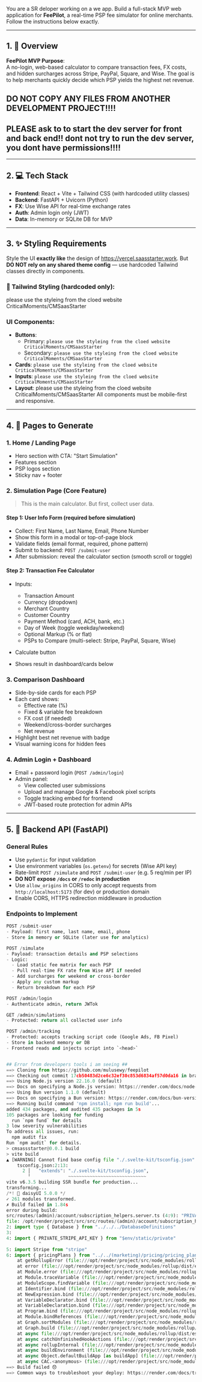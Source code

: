 You are a SR deloper working on a we app. Build a full-stack MVP web application for **FeePilot**, a real-time PSP fee simulator for online merchants. Follow the instructions below exactly.

---

## 1. 🧠 Overview

**FeePilot MVP Purpose**:  
A no-login, web-based calculator to compare transaction fees, FX costs, and hidden surcharges across Stripe, PayPal, Square, and Wise. The goal is to help merchants quickly decide which PSP yields the highest net revenue.
## DO NOT COPY ANY FILES FROM ANOTHER DEVELOPMENT PROJECT!!!!
## PLEASE ask to to start the dev server for front and back end!! dont not try to run the dev server, you dont have permissions!!!!

---

## 2. 💻 Tech Stack

- **Frontend**: React + Vite + Tailwind CSS (with hardcoded utility classes)
- **Backend**: FastAPI + Uvicorn (Python)
- **FX**: Use Wise API for real-time exchange rates
- **Auth**: Admin login only (JWT)
- **Data**: In-memory or SQLite DB for MVP

---

## 3. ✨ Styling Requirements

Style the UI **exactly like** the design of https://vercel.saasstarter.work. But **DO NOT rely on any shared theme config** — use hardcoded Tailwind classes directly in components.

### 🎨 Tailwind Styling (hardcoded only):
please use the styleing from the cloed website CriticalMoments/CMSaasStarter

### UI Components:
- **Buttons**:
  - Primary: `please use the styleing from the cloed website CriticalMoments/CMSaasStarter`
  - Secondary: `please use the styleing from the cloed website CriticalMoments/CMSaasStarter`
- **Cards**: `please use the styleing from the cloed website CriticalMoments/CMSaasStarter`
- **Inputs**: `please use the styleing from the cloed website CriticalMoments/CMSaasStarter`
- **Layout**: please use the styleing from the cloed website CriticalMoments/CMSaasStarter
All components must be mobile-first and responsive.

---

## 4. 📄 Pages to Generate

### 1. **Home / Landing Page**
- Hero section with CTA: "Start Simulation"
- Features section
- PSP logos section
- Sticky nav + footer

### 2. **Simulation Page (Core Feature)**
> This is the main calculator. But first, collect user data.

#### Step 1: User Info Form (required before simulation)
- Collect: First Name, Last Name, Email, Phone Number
- Show this form in a modal or top-of-page block
- Validate fields (email format, required, phone pattern)
- Submit to backend: `POST /submit-user`
- After submission: reveal the calculator section (smooth scroll or toggle)

#### Step 2: Transaction Fee Calculator
- Inputs:
  - Transaction Amount
  - Currency (dropdown)
  - Merchant Country
  - Customer Country
  - Payment Method (card, ACH, bank, etc.)
  - Day of Week (toggle weekday/weekend)
  - Optional Markup (% or flat)
  - PSPs to Compare (multi-select: Stripe, PayPal, Square, Wise)

- Calculate button
- Shows result in dashboard/cards below

### 3. **Comparison Dashboard**
- Side-by-side cards for each PSP
- Each card shows:
  - Effective rate (%)
  - Fixed & variable fee breakdown
  - FX cost (if needed)
  - Weekend/cross-border surcharges
  - Net revenue
- Highlight best net revenue with badge
- Visual warning icons for hidden fees

### 4. **Admin Login + Dashboard**
- Email + password login (`POST /admin/login`)
- Admin panel:
  - View collected user submissions
  - Upload and manage Google & Facebook pixel scripts
  - Toggle tracking embed for frontend
  - JWT-based route protection for admin APIs

---

## 5. 🔐 Backend API (FastAPI)

### General Rules
- Use `pydantic` for input validation
- Use environment variables (`os.getenv`) for secrets (Wise API key)
- Rate-limit `POST /simulate` and `POST /submit-user` (e.g. 5 req/min per IP)
- **DO NOT expose `/docs` or `/redoc` in production**
- Use `allow_origins` in CORS to only accept requests from `http://localhost:5173` (for dev) or production domain
- Enable CORS, HTTPS redirection middleware in production

### Endpoints to Implement

```py
POST /submit-user
- Payload: first name, last name, email, phone
- Store in memory or SQLite (later use for analytics)

POST /simulate
- Payload: transaction details and PSP selections
- Logic:
  - Load static fee matrix for each PSP
  - Pull real-time FX rate from Wise API if needed
  - Add surcharges for weekend or cross-border
  - Apply any custom markup
  - Return breakdown for each PSP

POST /admin/login
- Authenticate admin, return JWTok

GET /admin/simulations
- Protected: return all collected user info

POST /admin/tracking
- Protected: accepts tracking script code (Google Ads, FB Pixel)
- Store in backend memory or DB
- Frontend reads and injects script into `<head>`


## Error from developers tools i am seeing ## 
==> Cloning from https://github.com/mulusewy/feepilot
==> Checking out commit 17cb50483d2ce6c32ef30c853d6834af57d0da16 in branch main
==> Using Node.js version 22.16.0 (default)
==> Docs on specifying a Node.js version: https://render.com/docs/node-version
==> Using Bun version 1.1.0 (default)
==> Docs on specifying a Bun version: https://render.com/docs/bun-version
==> Running build command 'npm install; npm run build'...
added 434 packages, and audited 435 packages in 5s
105 packages are looking for funding
  run `npm fund` for details
3 low severity vulnerabilities
To address all issues, run:
  npm audit fix
Run `npm audit` for details.
> cmsassstarter@0.0.1 build
> vite build
▲ [WARNING] Cannot find base config file "./.svelte-kit/tsconfig.json" [tsconfig.json]
    tsconfig.json:2:13:
      2 │   "extends": "./.svelte-kit/tsconfig.json",
        ╵              ~~~~~~~~~~~~~~~~~~~~~~~~~~~~~
vite v6.3.5 building SSR bundle for production...
transforming...
/*! 🌼 daisyUI 5.0.0 */
✓ 261 modules transformed.
✗ Build failed in 1.84s
error during build:
src/routes/(admin)/account/subscription_helpers.server.ts (4:9): "PRIVATE_STRIPE_API_KEY" is not exported by "virtual:env/static/private", imported by "src/routes/(admin)/account/subscription_helpers.server.ts".
file: /opt/render/project/src/src/routes/(admin)/account/subscription_helpers.server.ts:4:9
2: import type { Database } from "../../../DatabaseDefinitions"
3: 
4: import { PRIVATE_STRIPE_API_KEY } from "$env/static/private"
            ^
5: import Stripe from "stripe"
6: import { pricingPlans } from "../../(marketing)/pricing/pricing_plans"
    at getRollupError (file:///opt/render/project/src/node_modules/rollup/dist/es/shared/parseAst.js:397:41)
    at error (file:///opt/render/project/src/node_modules/rollup/dist/es/shared/parseAst.js:393:42)
    at Module.error (file:///opt/render/project/src/node_modules/rollup/dist/es/shared/node-entry.js:16603:16)
    at Module.traceVariable (file:///opt/render/project/src/node_modules/rollup/dist/es/shared/node-entry.js:17052:29)
    at ModuleScope.findVariable (file:///opt/render/project/src/node_modules/rollup/dist/es/shared/node-entry.js:14709:39)
    at Identifier.bind (file:///opt/render/project/src/node_modules/rollup/dist/es/shared/node-entry.js:5356:40)
    at NewExpression.bind (file:///opt/render/project/src/node_modules/rollup/dist/es/shared/node-entry.js:2779:28)
    at VariableDeclarator.bind (file:///opt/render/project/src/node_modules/rollup/dist/es/shared/node-entry.js:2783:23)
    at VariableDeclaration.bind (file:///opt/render/project/src/node_modules/rollup/dist/es/shared/node-entry.js:2779:28)
    at Program.bind (file:///opt/render/project/src/node_modules/rollup/dist/es/shared/node-entry.js:2779:28)
    at Module.bindReferences (file:///opt/render/project/src/node_modules/rollup/dist/es/shared/node-entry.js:16582:18)
    at Graph.sortModules (file:///opt/render/project/src/node_modules/rollup/dist/es/shared/node-entry.js:22130:20)
    at Graph.build (file:///opt/render/project/src/node_modules/rollup/dist/es/shared/node-entry.js:22028:14)
    at async file:///opt/render/project/src/node_modules/rollup/dist/es/shared/node-entry.js:22721:13
    at async catchUnfinishedHookActions (file:///opt/render/project/src/node_modules/rollup/dist/es/shared/node-entry.js:22187:16)
    at async rollupInternal (file:///opt/render/project/src/node_modules/rollup/dist/es/shared/node-entry.js:22716:5)
    at async buildEnvironment (file:///opt/render/project/src/node_modules/vite/dist/node/chunks/dep-DBxKXgDP.js:46206:14)
    at async Object.defaultBuildApp [as buildApp] (file:///opt/render/project/src/node_modules/vite/dist/node/chunks/dep-DBxKXgDP.js:46684:5)
    at async CAC.<anonymous> (file:///opt/render/project/src/node_modules/vite/dist/node/cli.js:863:7)
==> Build failed 😞
==> Common ways to troubleshoot your deploy: https://render.com/docs/troubleshooting-deploys